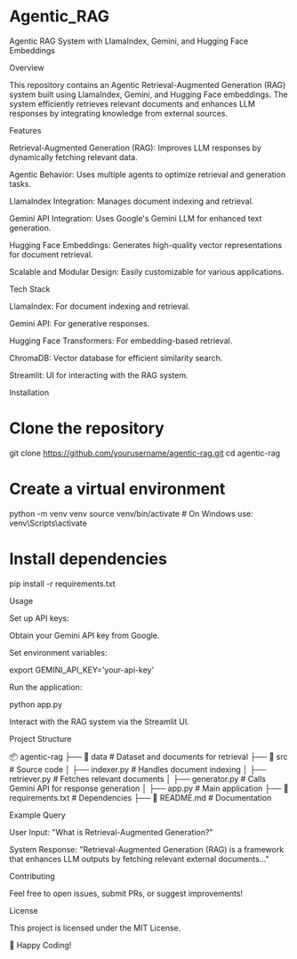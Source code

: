 # Agentic_RAG

Agentic RAG System with LlamaIndex, Gemini, and Hugging Face Embeddings

Overview

This repository contains an Agentic Retrieval-Augmented Generation (RAG) system built using LlamaIndex, Gemini, and Hugging Face embeddings. The system efficiently retrieves relevant documents and enhances LLM responses by integrating knowledge from external sources.

Features

Retrieval-Augmented Generation (RAG): Improves LLM responses by dynamically fetching relevant data.

Agentic Behavior: Uses multiple agents to optimize retrieval and generation tasks.

LlamaIndex Integration: Manages document indexing and retrieval.

Gemini API Integration: Uses Google's Gemini LLM for enhanced text generation.

Hugging Face Embeddings: Generates high-quality vector representations for document retrieval.

Scalable and Modular Design: Easily customizable for various applications.

Tech Stack

LlamaIndex: For document indexing and retrieval.

Gemini API: For generative responses.

Hugging Face Transformers: For embedding-based retrieval.

ChromaDB: Vector database for efficient similarity search.

Streamlit: UI for interacting with the RAG system.

Installation

# Clone the repository
git clone https://github.com/yourusername/agentic-rag.git
cd agentic-rag

# Create a virtual environment
python -m venv venv
source venv/bin/activate  # On Windows use: venv\Scripts\activate

# Install dependencies
pip install -r requirements.txt

Usage

Set up API keys:

Obtain your Gemini API key from Google.

Set environment variables:

export GEMINI_API_KEY='your-api-key'

Run the application:

python app.py

Interact with the RAG system via the Streamlit UI.

Project Structure

📦 agentic-rag
├── 📂 data                  # Dataset and documents for retrieval
├── 📂 src                   # Source code
│   ├── indexer.py           # Handles document indexing
│   ├── retriever.py         # Fetches relevant documents
│   ├── generator.py         # Calls Gemini API for response generation
│   ├── app.py               # Main application
├── 📄 requirements.txt       # Dependencies
├── 📄 README.md              # Documentation

Example Query

User Input: "What is Retrieval-Augmented Generation?"

System Response: "Retrieval-Augmented Generation (RAG) is a framework that enhances LLM outputs by fetching relevant external documents..."

Contributing

Feel free to open issues, submit PRs, or suggest improvements!

License

This project is licensed under the MIT License.

🚀 Happy Coding!
